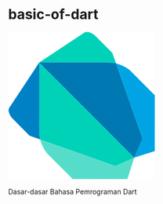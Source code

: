 # basic-of-dart

![Screenshot](https://github.com/fajri-rasid1st/Basic-of-Dart/blob/master/src/dart.png)

Dasar-dasar Bahasa Pemrograman Dart
